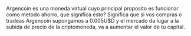 Argencoin es una moneda virtual cuyo principal proposito es funcionar como metodo ahorro, que significa esto? 
Significa que si vos compras o tradeas Argencoin supongamos a 0.005U$D y el mercado da lugar a la subida de precio de la criptomoneda, va a aumentar el valor de tu capital.
